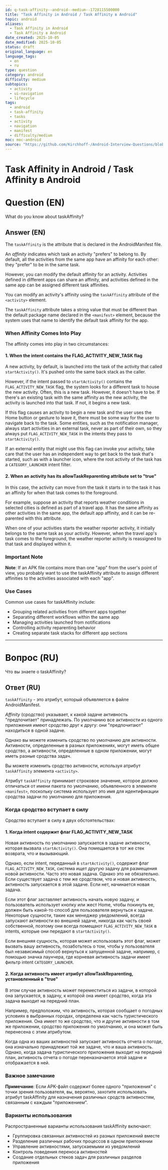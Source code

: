 ```yaml
---
id: q-task-affinity--android--medium--1728115500000
title: "Task Affinity in Android / Task Affinity в Android"
topic: android
aliases:
  - Task Affinity in Android
  - Task Affinity в Android
date_created: 2025-10-05
date_modified: 2025-10-05
status: draft
original_language: en
language_tags:
  - en
  - ru
type: question
category: android
difficulty: medium
subtopics:
  - activity
  - ui-navigation
  - lifecycle
tags:
  - android
  - task-affinity
  - tasks
  - activity
  - navigation
  - manifest
  - difficulty/medium
moc: moc-android
source: "https://github.com/Kirchhoff-/Android-Interview-Questions/blob/master/Android/What%20do%20you%20know%20about%20taskAffinity.md"
---
```


# Task Affinity in Android / Task Affinity в Android

# Question (EN)
> 

What do you know about taskAffinity?

## Answer (EN)
The `taskAffinity` is the attribute that is declared in the AndroidManifest file.

An *affinity* indicates which task an activity "prefers" to belong to. By default, all the activities from the same app have an affinity for each other: they "prefer" to be in the same task.

However, you can modify the default affinity for an activity. Activities defined in different apps can share an affinity, and activities defined in the same app can be assigned different task affinities.

You can modify an activity's affinity using the `taskAffinity` attribute of the `<activity>` element.

The `taskAffinity` attribute takes a string value that must be different than the default package name declared in the `<manifest>` element, because the system uses that name to identify the default task affinity for the app.

### When Affinity Comes Into Play

The affinity comes into play in two circumstances:

#### 1. When the intent contains the FLAG_ACTIVITY_NEW_TASK flag

A new activity, by default, is launched into the task of the activity that called `startActivity()`. It's pushed onto the same back stack as the caller.

However, if the intent passed to `startActivity()` contains the `FLAG_ACTIVITY_NEW_TASK` flag, the system looks for a different task to house the new activity. Often, this is a new task. However, it doesn't have to be. If there's an existing task with the same affinity as the new activity, the activity is launched into that task. If not, it begins a new task.

If this flag causes an activity to begin a new task and the user uses the Home button or gesture to leave it, there must be some way for the user to navigate back to the task. Some entities, such as the notification manager, always start activities in an external task, never as part of their own, so they always put `FLAG_ACTIVITY_NEW_TASK` in the intents they pass to `startActivity()`.

If an external entity that might use this flag can invoke your activity, take care that the user has an independent way to get back to the task that's started, such as with a launcher icon, where the root activity of the task has a `CATEGORY_LAUNCHER` intent filter.

#### 2. When an activity has its allowTaskReparenting attribute set to "true"

In this case, the activity can move from the task it starts in to the task it has an affinity for when that task comes to the foreground.

For example, suppose an activity that reports weather conditions in selected cities is defined as part of a travel app. It has the same affinity as other activities in the same app, the default app affinity, and it can be re-parented with this attribute.

When one of your activities starts the weather reporter activity, it initially belongs to the same task as your activity. However, when the travel app's task comes to the foreground, the weather reporter activity is reassigned to that task and displayed within it.

### Important Note

**Note**: If an APK file contains more than one "app" from the user's point of view, you probably want to use the taskAffinity attribute to assign different affinities to the activities associated with each "app".

### Use Cases

Common use cases for taskAffinity include:

- Grouping related activities from different apps together
- Separating different workflows within the same app
- Managing activities launched from notifications
- Controlling activity reparenting behavior
- Creating separate task stacks for different app sections

---

# Вопрос (RU)
> 

Что вы знаете о taskAffinity?

## Ответ (RU)
`taskAffinity` - это атрибут, который объявляется в файле AndroidManifest.

*Affinity* (сродство) указывает, к какой задаче активность "предпочитает" принадлежать. По умолчанию все активности из одного приложения имеют сродство друг к другу: они "предпочитают" находиться в одной задаче.

Однако вы можете изменить сродство по умолчанию для активности. Активности, определенные в разных приложениях, могут иметь общее сродство, а активности, определенные в одном приложении, могут иметь разные сродства задач.

Вы можете изменить сродство активности, используя атрибут `taskAffinity` элемента `<activity>`.

Атрибут `taskAffinity` принимает строковое значение, которое должно отличаться от имени пакета по умолчанию, объявленного в элементе `<manifest>`, поскольку система использует это имя для идентификации сродства задачи по умолчанию для приложения.

### Когда сродство вступает в силу

Сродство вступает в силу в двух обстоятельствах:

#### 1. Когда intent содержит флаг FLAG_ACTIVITY_NEW_TASK

Новая активность по умолчанию запускается в задаче активности, которая вызвала `startActivity()`. Она помещается в тот же стек возврата, что и вызывающий.

Однако, если intent, переданный в `startActivity()`, содержит флаг `FLAG_ACTIVITY_NEW_TASK`, система ищет другую задачу для размещения новой активности. Часто это новая задача. Однако это не обязательно. Если существует задача с тем же сродством, что и новая активность, активность запускается в этой задаче. Если нет, начинается новая задача.

Если этот флаг заставляет активность начать новую задачу, и пользователь использует кнопку или жест Home, чтобы покинуть ее, должен быть какой-то способ для пользователя вернуться к задаче. Некоторые сущности, такие как менеджер уведомлений, всегда запускают активности во внешней задаче, никогда как часть своей собственной, поэтому они всегда помещают `FLAG_ACTIVITY_NEW_TASK` в intents, которые они передают в `startActivity()`.

Если внешняя сущность, которая может использовать этот флаг, может вызвать вашу активность, позаботьтесь о том, чтобы у пользователя был независимый способ вернуться к запущенной задаче, например, с помощью значка лаунчера, где корневая активность задачи имеет фильтр intent `CATEGORY_LAUNCHER`.

#### 2. Когда активность имеет атрибут allowTaskReparenting, установленный в "true"

В этом случае активность может переместиться из задачи, в которой она запускается, в задачу, к которой она имеет сродство, когда эта задача выходит на передний план.

Например, предположим, что активность, которая сообщает о погодных условиях в выбранных городах, определена как часть туристического приложения. Она имеет то же сродство, что и другие активности в том же приложении, сродство приложения по умолчанию, и она может быть перенесена с этим атрибутом.

Когда одна из ваших активностей запускает активность отчета о погоде, она изначально принадлежит той же задаче, что и ваша активность. Однако, когда задача туристического приложения выходит на передний план, активность отчета о погоде переназначается этой задаче и отображается в ней.

### Важное замечание

**Примечание**: Если APK-файл содержит более одного "приложения" с точки зрения пользователя, вы, вероятно, захотите использовать атрибут taskAffinity для назначения различных сродств активностям, связанным с каждым "приложением".

### Варианты использования

Распространенные варианты использования taskAffinity включают:

- Группировка связанных активностей из разных приложений вместе
- Разделение различных рабочих процессов в одном приложении
- Управление активностями, запускаемыми из уведомлений
- Контроль поведения переноса активностей
- Создание отдельных стеков задач для различных разделов приложения
